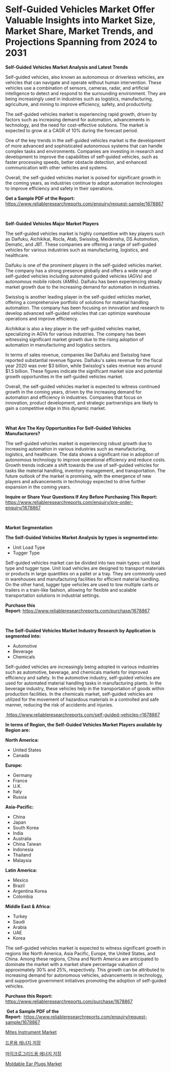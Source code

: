 <p><h1>Self-Guided Vehicles Market Offer Valuable Insights into Market Size, Market Share, Market Trends, and Projections Spanning from 2024 to 2031</h1></p><p><strong>Self-Guided Vehicles Market Analysis and Latest Trends</strong></p>
<p><p>Self-guided vehicles, also known as autonomous or driverless vehicles, are vehicles that can navigate and operate without human intervention. These vehicles use a combination of sensors, cameras, radar, and artificial intelligence to detect and respond to the surrounding environment. They are being increasingly used in industries such as logistics, manufacturing, agriculture, and mining to improve efficiency, safety, and productivity.</p><p>The self-guided vehicles market is experiencing rapid growth, driven by factors such as increasing demand for automation, advancements in technology, and the need for cost-effective solutions. The market is expected to grow at a CAGR of 10% during the forecast period. </p><p>One of the key trends in the self-guided vehicles market is the development of more advanced and sophisticated autonomous systems that can handle complex tasks and environments. Companies are investing in research and development to improve the capabilities of self-guided vehicles, such as faster processing speeds, better obstacle detection, and enhanced communication with other vehicles and systems.</p><p>Overall, the self-guided vehicles market is poised for significant growth in the coming years, as industries continue to adopt automation technologies to improve efficiency and safety in their operations.</p></p>
<p><strong>Get a Sample PDF of the Report:&nbsp;</strong> <a href="https://www.reliableresearchreports.com/enquiry/request-sample/1678867">https://www.reliableresearchreports.com/enquiry/request-sample/1678867</a></p>
<p>&nbsp;</p>
<p><strong>Self-Guided Vehicles Major Market Players</strong></p>
<p><p>The self-guided vehicles market is highly competitive with key players such as Daifuku, Aichikikai, Rocla, Atab, Swisslog, Meidensha, DS Automotion, Dematic, and JBT. These companies are offering a range of self-guided vehicles for various industries such as manufacturing, logistics, and healthcare.</p><p>Daifuku is one of the prominent players in the self-guided vehicles market. The company has a strong presence globally and offers a wide range of self-guided vehicles including automated guided vehicles (AGVs) and autonomous mobile robots (AMRs). Daifuku has been experiencing steady market growth due to the increasing demand for automation in industries.</p><p>Swisslog is another leading player in the self-guided vehicles market, offering a comprehensive portfolio of solutions for material handling automation. The company has been focusing on innovation and research to develop advanced self-guided vehicles that can optimize warehouse operations and improve efficiency.</p><p>Aichikikai is also a key player in the self-guided vehicles market, specializing in AGVs for various industries. The company has been witnessing significant market growth due to the rising adoption of automation in manufacturing and logistics sectors.</p><p>In terms of sales revenue, companies like Daifuku and Swisslog have reported substantial revenue figures. Daifuku's sales revenue for the fiscal year 2020 was over $3 billion, while Swisslog's sales revenue was around $1.5 billion. These figures indicate the significant market size and potential growth opportunities in the self-guided vehicles market.</p><p>Overall, the self-guided vehicles market is expected to witness continued growth in the coming years, driven by the increasing demand for automation and efficiency in industries. Companies that focus on innovation, product development, and strategic partnerships are likely to gain a competitive edge in this dynamic market.</p></p>
<p>&nbsp;</p>
<p><strong>What Are The Key Opportunities For Self-Guided Vehicles Manufacturers?</strong></p>
<p><p>The self-guided vehicles market is experiencing robust growth due to increasing automation in various industries such as manufacturing, logistics, and healthcare. The data shows a significant rise in adoption of autonomous technology to improve operational efficiency and reduce costs. Growth trends indicate a shift towards the use of self-guided vehicles for tasks like material handling, inventory management, and transportation. The future outlook of the market is promising, with the emergence of new players and advancements in technology expected to drive further expansion in the coming years.</p></p>
<p><strong>Inquire or Share Your Questions If Any Before Purchasing This Report:</strong> <a href="https://www.reliableresearchreports.com/enquiry/pre-order-enquiry/1678867">https://www.reliableresearchreports.com/enquiry/pre-order-enquiry/1678867</a></p>
<p>&nbsp;</p>
<p><strong>Market Segmentation</strong></p>
<p><strong>The Self-Guided Vehicles Market Analysis by types is segmented into:</strong></p>
<p><ul><li>Unit Load Type</li><li>Tugger Type</li></ul></p>
<p><p>Self-guided vehicles market can be divided into two main types: unit load type and tugger type. Unit load vehicles are designed to transport materials or products in large quantities on a pallet or a tray. They are commonly used in warehouses and manufacturing facilities for efficient material handling. On the other hand, tugger type vehicles are used to tow multiple carts or trailers in a train-like fashion, allowing for flexible and scalable transportation solutions in industrial settings.</p></p>
<p><strong>Purchase this Report:&nbsp;</strong><a href="https://www.reliableresearchreports.com/purchase/1678867">https://www.reliableresearchreports.com/purchase/1678867</a></p>
<p>&nbsp;</p>
<p><strong>The Self-Guided Vehicles Market Industry Research by Application is segmented into:</strong></p>
<p><ul><li>Automotive</li><li>Beverage</li><li>Chemicals</li></ul></p>
<p><p>Self-guided vehicles are increasingly being adopted in various industries such as automotive, beverage, and chemicals markets for improved efficiency and safety. In the automotive industry, self-guided vehicles are used for automated material handling tasks in manufacturing plants. In the beverage industry, these vehicles help in the transportation of goods within production facilities. In the chemicals market, self-guided vehicles are utilized for the movement of hazardous materials in a controlled and safe manner, reducing the risk of accidents and injuries.</p></p>
<p><a href="https://www.reliableresearchreports.com/self-guided-vehicles-r1678867">&nbsp;https://www.reliableresearchreports.com/self-guided-vehicles-r1678867</a></p>
<p><strong>In terms of Region, the Self-Guided Vehicles Market Players available by Region are:</strong></p>
<p>
    <p> <strong> North America: </strong>
        <ul>
            <li>United States</li>
            <li>Canada</li>
        </ul>
        </p> 
    <p> <strong> Europe: </strong>
        <ul>
            <li>Germany</li>
            <li>France</li>
            <li>U.K.</li>
            <li>Italy</li>
            <li>Russia</li>
        </ul>
        </p> 
    <p> <strong> Asia-Pacific: </strong>
        <ul>
            <li>China</li>
            <li>Japan</li>
            <li>South Korea</li>
            <li>India</li>
            <li>Australia</li>
            <li>China Taiwan</li>
            <li>Indonesia</li>
            <li>Thailand</li>
            <li>Malaysia</li>
        </ul>
        </p> 
    <p> <strong> Latin America: </strong>
        <ul>
            <li>Mexico</li>
            <li>Brazil</li>
            <li>Argentina Korea</li>
            <li>Colombia</li>
        </ul>
        </p> 
    <p> <strong> Middle East & Africa: </strong>
        <ul>
            <li>Turkey</li>
            <li>Saudi</li>
            <li>Arabia</li>
            <li>UAE</li>
            <li>Korea</li>
        </ul>
    </p>
    </p>
<p><p>The self-guided vehicles market is expected to witness significant growth in regions like North America, Asia Pacific, Europe, the United States, and China. Among these regions, China and North America are anticipated to dominate the market with a market share percentage valuation of approximately 30% and 25%, respectively. This growth can be attributed to increasing demand for autonomous vehicles, advancements in technology, and supportive government initiatives promoting the adoption of self-guided vehicles.</p></p>
<p><strong>Purchase this Report: </strong><a href="https://www.reliableresearchreports.com/purchase/1678867">https://www.reliableresearchreports.com/purchase/1678867</a></p>
<p>&nbsp;<strong>Get a Sample PDF of the Report:&nbsp;&nbsp;</strong><a href="https://www.reliableresearchreports.com/enquiry/request-sample/1678867">https://www.reliableresearchreports.com/enquiry/request-sample/1678867</a></p>
<p><strong></strong></p>
<p><p><a href="https://www.linkedin.com/pulse/mites-instrument-market-comprehensive-assessment-type-application-fgmmf">Mites Instrument Market</a></p><p><a href="https://github.com/fredrickeglers/Market-Research-Report-List-2/blob/main/947297493518.md">드론용 에너지 저장</a></p><p><a href="https://github.com/RichardLueilwitz787/Market-Research-Report-List-2/blob/main/264171493519.md">마이크로그리드용 에너지 저장</a></p><p><a href="https://www.linkedin.com/pulse/moldable-ear-plugs-market-share-evolution-growth-trends-93lxf">Moldable Ear Plugs Market</a></p></p>